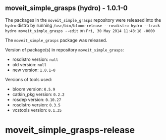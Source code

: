 ## moveit_simple_grasps (hydro) - 1.0.1-0

The packages in the `moveit_simple_grasps` repository were released into the `hydro` distro by running `/usr/bin/bloom-release --rosdistro hydro --track hydro moveit_simple_grasps --edit` on `Fri, 30 May 2014 11:43:18 -0000`

The `moveit_simple_grasps` package was released.

Version of package(s) in repository `moveit_simple_grasps`:
- rosdistro version: `null`
- old version: `null`
- new version: `1.0.1-0`

Versions of tools used:
- bloom version: `0.5.9`
- catkin_pkg version: `0.2.2`
- rosdep version: `0.10.27`
- rosdistro version: `0.3.5`
- vcstools version: `0.1.35`


moveit_simple_grasps-release
============================
